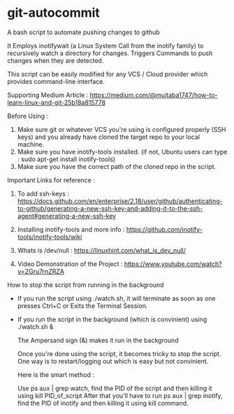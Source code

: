# git-autocommit
A bash script to automate pushing changes to github

It Employs inotifywait (a Linux System Call from the inotify family) to recursively watch a directory for changes.
Triggers Commands to push changes when they are detected.

This script can be easily modified for any VCS / Cloud provider which provides command-line interface.

Supporting Medium Article : https://medium.com/@mujtaba1747/how-to-learn-linux-and-git-25b18a815778

Before Using : 
1. Make sure git or whatever VCS you're using is configured properly (SSH keys) and you already have cloned the target repo to your local machine.
2. Make sure you have inotify-tools installed. (if not, Ubuntu users can type : sudo apt-get install inotify-tools) 
3. Make sure you have the correct path of the cloned repo in the script.

Important Links for reference : 
1. To add ssh-keys : https://docs.github.com/en/enterprise/2.18/user/github/authenticating-to-github/generating-a-new-ssh-key-and-adding-it-to-the-ssh-agent#generating-a-new-ssh-key

2. Installing inotify-tools and more info : https://github.com/inotify-tools/inotify-tools/wiki

3. Whats is /dev/null : https://linuxhint.com/what_is_dev_null/

4. Video Demonstration of the Project : https://www.youtube.com/watch?v=2Gru7rnZRZA

How to stop the script from running in the background
- If you run the script using ./watch.sh, it will terminate as soon as one presses Ctrl+C or Exits the Terminal Session.
- If you run the script in the background (which is convinient) using ./watch.sh &

  The Ampersand sign (&) makes it run in the background
  
  Once you're done using the script, it becomes tricky to stop the script. One way is to restart/logging out which is easy but not convinient.
  
  Here is the smart method : 
  
  Use ps aux | grep watch, find the PID of the script and then killing it using kill PID_of_script
  After that you'll have to run ps aux | grep inotify, find the PID of inotify and then killing it using kill command.
